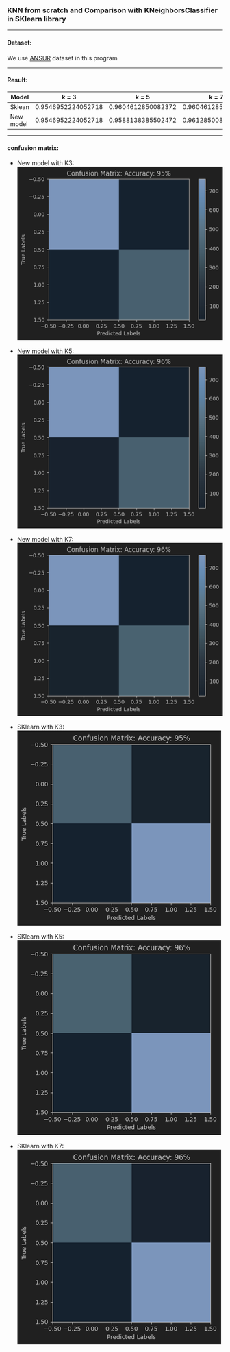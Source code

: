 ### KNN from scratch and Comparison with KNeighborsClassifier in SKlearn library

---

#### Dataset:

We use [ANSUR](https://www.kaggle.com/datasets/seshadrikolluri/ansur-ii) dataset in this program

---

#### Result:

| Model     | k = 3              | k = 5              | k = 7              |
|-----------|--------------------|--------------------|--------------------|
| Sklean    | 0.9546952224052718 | 0.9604612850082372 | 0.9604612850082372 |
| New model | 0.9546952224052718 | 0.9588138385502472 | 0.9612850082372323 |                 |

---

#### confusion matrix:

- New model with K3:
![image](outputs/new_model_k3.png)
- New model with K5:
![image](outputs/new_model_k5.png)
- New model with K7:
![image](outputs/new_model_k7.png)

- SKlearn with K3:
![image](outputs/sklearn_k3.png)
- SKlearn with K5:
![image](outputs/sklearn_k5.png)
- SKlearn with K7:
![image](outputs/sklearn_k7.png)
